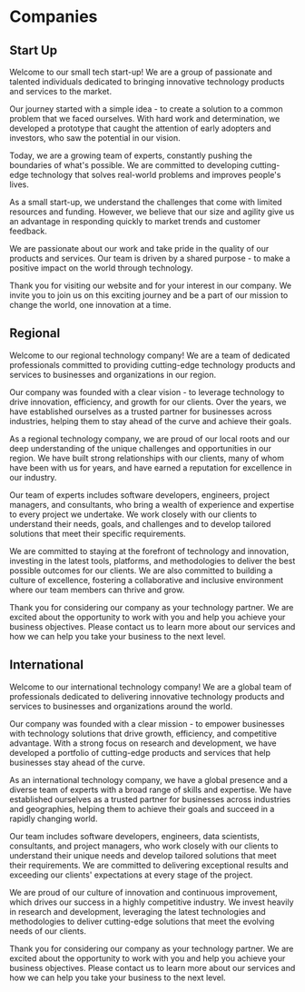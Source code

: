 # Companies



## Start Up

Welcome to our small tech start-up! We are a group of passionate and talented individuals dedicated to bringing innovative technology products and services to the market.

Our journey started with a simple idea - to create a solution to a common problem that we faced ourselves. With hard work and determination, we developed a prototype that caught the attention of early adopters and investors, who saw the potential in our vision.

Today, we are a growing team of experts, constantly pushing the boundaries of what's possible. We are committed to developing cutting-edge technology that solves real-world problems and improves people's lives.

As a small start-up, we understand the challenges that come with limited resources and funding. However, we believe that our size and agility give us an advantage in responding quickly to market trends and customer feedback.

We are passionate about our work and take pride in the quality of our products and services. Our team is driven by a shared purpose - to make a positive impact on the world through technology.

Thank you for visiting our website and for your interest in our company. We invite you to join us on this exciting journey and be a part of our mission to change the world, one innovation at a time.

## Regional

Welcome to our regional technology company! We are a team of dedicated professionals committed to providing cutting-edge technology products and services to businesses and organizations in our region.

Our company was founded with a clear vision - to leverage technology to drive innovation, efficiency, and growth for our clients. Over the years, we have established ourselves as a trusted partner for businesses across industries, helping them to stay ahead of the curve and achieve their goals.

As a regional technology company, we are proud of our local roots and our deep understanding of the unique challenges and opportunities in our region. We have built strong relationships with our clients, many of whom have been with us for years, and have earned a reputation for excellence in our industry.

Our team of experts includes software developers, engineers, project managers, and consultants, who bring a wealth of experience and expertise to every project we undertake. We work closely with our clients to understand their needs, goals, and challenges and to develop tailored solutions that meet their specific requirements.

We are committed to staying at the forefront of technology and innovation, investing in the latest tools, platforms, and methodologies to deliver the best possible outcomes for our clients. We are also committed to building a culture of excellence, fostering a collaborative and inclusive environment where our team members can thrive and grow.

Thank you for considering our company as your technology partner. We are excited about the opportunity to work with you and help you achieve your business objectives. Please contact us to learn more about our services and how we can help you take your business to the next level.

## International

Welcome to our international technology company! We are a global team of professionals dedicated to delivering innovative technology products and services to businesses and organizations around the world.

Our company was founded with a clear mission - to empower businesses with technology solutions that drive growth, efficiency, and competitive advantage. With a strong focus on research and development, we have developed a portfolio of cutting-edge products and services that help businesses stay ahead of the curve.

As an international technology company, we have a global presence and a diverse team of experts with a broad range of skills and expertise. We have established ourselves as a trusted partner for businesses across industries and geographies, helping them to achieve their goals and succeed in a rapidly changing world.

Our team includes software developers, engineers, data scientists, consultants, and project managers, who work closely with our clients to understand their unique needs and develop tailored solutions that meet their requirements. We are committed to delivering exceptional results and exceeding our clients' expectations at every stage of the project.

We are proud of our culture of innovation and continuous improvement, which drives our success in a highly competitive industry. We invest heavily in research and development, leveraging the latest technologies and methodologies to deliver cutting-edge solutions that meet the evolving needs of our clients.

Thank you for considering our company as your technology partner. We are excited about the opportunity to work with you and help you achieve your business objectives. Please contact us to learn more about our services and how we can help you take your business to the next level.